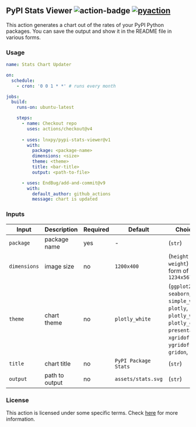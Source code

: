 ## PyPI Stats Viewer <img alt="action-badge" src="https://img.shields.io/badge/PyPI Stats Viewer-white?logo=github-actions&label=GitHub%20Action&labelColor=white&color=0064D7"> <a href="https://github.com/lnxpy/pyaction"><img alt="pyaction" src="https://img.shields.io/badge/PyAction-white?label=Made%20with&labelColor=white&color=0064D7"></a>

This action generates a chart out of the rates of your PyPI Python packages. You can save the output and show it in the README file in various forms.

### Usage
```yml
name: Stats Chart Updater

on:
  schedule:
    - cron: '0 0 1 * *' # runs every month

jobs:
  build:
    runs-on: ubuntu-latest

    steps:
      - name: Checkout repo
        uses: actions/checkout@v4
        
      - uses: lnxpy/pypi-stats-viewer@v1
        with:
          package: <package-name>
          dimensions: <size>
          theme: <theme>
          title: <bar-title>
          output: <path-to-file>

      - uses: EndBug/add-and-commit@v9
        with:
          default_author: github_actions
          message: chart is updated
```

### Inputs

| Input 	| Description 	| Required 	| Default 	| Choices 	|
|---	|---	|---	|---	|---	|
| `package` 	| package name 	| yes 	| - 	| (`str`) 	|
| `dimensions` 	| image size 	| no 	| `1200x400` 	| (`height` and `weight`) in form of `1234x5678` 	|
| `theme` 	| chart theme 	| no 	| `plotly_white` 	| (`ggplot2`, `seaborn`, `simple_white`, `plotly`, `plotly_white`, `plotly_dark`, `presentation`, `xgridoff`, `ygridoff`, `gridon`, `none`) 	|
| `title` 	| chart title 	| no 	| `PyPI Package Stats` 	| (`str`) 	|
| `output` 	| path to output 	| no 	| `assets/stats.svg` 	| (`str`) 	|

### License
This action is licensed under some specific terms. Check [here](LICENSE) for more information.